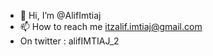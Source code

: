 - 👋 Hi, I’m @AlifImtiaj
- 📫 How to reach me itzalif.imtiaj@gmail.com
- On twitter : alifIMTIAJ_2

<!---
AlifImtiaj/AlifImtiaj is a ✨ special ✨ repository because its `README.md` (this file) appears on your GitHub profile.
You can click the Preview link to take a look at your changes.
--->
